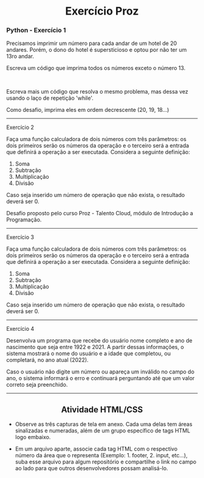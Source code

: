 <h1 align="center">Exercício Proz </h1> 

### Python - Exercício 1


Precisamos imprimir um número para cada andar de um hotel de 20 andares. Porém, o dono do hotel é supersticioso e optou por não ter um 13ro andar.



Escreva um código que imprima todos os números exceto o número 13.

​​​​​​​

Escreva mais um código que resolva o mesmo problema, mas dessa vez usando o laço de repetição 'while'.



Como desafio, imprima eles em ordem decrescente (20, 19, 18...)

-----------------------------------------------------------------------------------------------------------------------------------------------------

Exercício 2


Faça uma função calculadora de dois números com três parâmetros: os dois primeiros serão os números da operação e o terceiro será a entrada que definirá a operação a ser executada. Considera a seguinte definição:

1. Soma    
2. Subtração    
3. Multiplicação     
4. Divisão

Caso seja inserido um número de operação que não exista, o resultado deverá ser 0.

Desafio proposto pelo curso Proz - Talento Cloud, módulo de Introdução a Programação.

-------------------------------------------------------------------------------------------------------------------------------------------------------

Exercício 3 

Faça uma função calculadora de dois números com três parâmetros: os dois primeiros serão os números da operação e o terceiro será a entrada que definirá a operação a ser executada. Considera a seguinte definição:
1. Soma
2. Subtração
3. Multiplicação
4. Divisão

Caso seja inserido um número de operação que não exista, o resultado deverá ser 0.


----------------------------------------------------------------------------------------------------------------------------------------------------------

Exercício 4 

Desenvolva um programa que recebe do usuário nome completo e ano de nascimento que seja entre 1922 e 2021.
A partir dessas informações, o sistema mostrará o nome do usuário e a idade que completou, ou completará, no ano atual (2022).

Caso o usuário não digite um número ou apareça um inválido no campo do ano, o sistema informará o erro e continuará perguntando até que um valor correto seja preenchido.

--------------------------------------------------------------------------------------------------------------------------------------------------------------------------

<h2 align="center">Atividade HTML/CSS </h2> 

- Observe as três capturas de tela em anexo. Cada uma delas tem áreas sinalizadas e numeradas, além de um grupo específico
de tags HTML logo embaixo.

- Em um arquivo aparte, associe cada tag HTML com o respectivo número da área que o representa (Exemplo: 1. footer, 2.
input, etc...), suba esse arquivo para algum repositório e compartilhe o link no campo ao lado para que outros
desenvolvedores possam analisá-lo.
